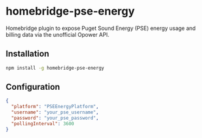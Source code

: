 # homebridge-pse-energy

Homebridge plugin to expose Puget Sound Energy (PSE) energy usage and billing data via the unofficial Opower API.

## Installation

```bash
npm install -g homebridge-pse-energy
```

## Configuration

```json
{
  "platform": "PSEEnergyPlatform",
  "username": "your_pse_username",
  "password": "your_pse_password",
  "pollingInterval": 3600
}
```